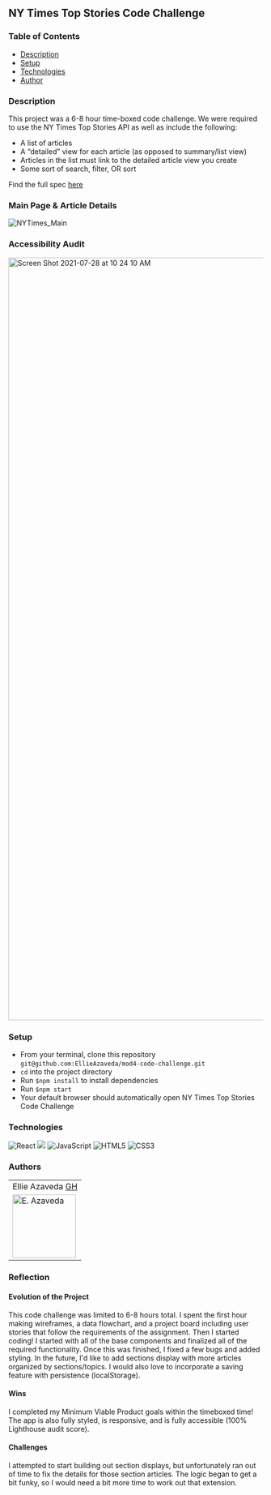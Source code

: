## NY Times Top Stories Code Challenge

### Table of Contents
* [Description](#description)
* [Setup](#setup)
* [Technologies](#technologies)
* [Author](#author)


### Description
This project was a 6-8 hour time-boxed code challenge. We were required to use the NY Times Top Stories API as well as include the following: 
- A list of articles
- A “detailed” view for each article (as opposed to summary/list view)
- Articles in the list must link to the detailed article view you create
- Some sort of search, filter, OR sort

Find the full spec [here](https://mod4.turing.edu/projects/take_home/take_home_fe)


### Main Page &  Article Details
![NYTimes_Main](https://user-images.githubusercontent.com/76409536/127361770-eef87860-8010-482f-8560-e16986994a28.gif)


### Accessibility Audit
<img width="1505" alt="Screen Shot 2021-07-28 at 10 24 10 AM" src="https://user-images.githubusercontent.com/76409536/127360042-dddb6ae4-c09a-484f-8d8f-3b38769c4080.png">


### Setup
* From your terminal, clone this repository
`git@github.com:EllieAzaveda/mod4-code-challenge.git`  
* `cd` into the project directory
* Run `$npm install` to install dependencies
* Run `$npm start`
* Your default browser should automatically open NY Times Top Stories Code Challenge
 

### Technologies
<p>
  <img alt="React" src="https://img.shields.io/badge/react%20-%2320232a.svg?&style=for-the-badge&logo=react&logoColor=%2361DAFB"/>

  <img src="https://img.shields.io/badge/React_Router-CA4245?style=for-the-badge&logo=react-router&logoColor=white"/>

  <img alt="JavaScript" src="https://img.shields.io/badge/javascript%20-%23323330.svg?&style=for-the-badge&logo=javascript&logoColor=%23F7DF1E"/>

  <img alt="HTML5" src="https://img.shields.io/badge/html5%20-%23E34F26.svg?&style=for-the-badge&logo=html5&logoColor=white"/>

  <img alt="CSS3" src="https://img.shields.io/badge/css3%20-%231572B6.svg?&style=for-the-badge&logo=css3&logoColor=white"/>

</p>

### Authors
<table>
    <tr>
        <td> Ellie Azaveda <a href="https://github.com/EllieAzaveda">GH</td>
    </tr>
    </tr>
        <td><img src="https://avatars.githubusercontent.com/u/76409536?v=4" alt="E. Azaveda" width="125" height="auto" /></td>
    </tr>
</table>


### Reflection

#### Evolution of the Project 
This code challenge was limited to 6-8 hours total. I spent the first hour making wireframes, a data flowchart, and a project board including user stories that follow the requirements of the assignment. Then I started coding! I started with all of the base components and finalized all of the required functionality. Once this was finished, I fixed a few bugs and added styling. In the future, I'd like to add sections display with more articles organized by sections/topics. I would also love to incorporate a saving feature with persistence (localStorage).

#### Wins 
I completed my Minimum Viable Product goals within the timeboxed time! The app is also fully styled, is responsive, and is fully accessible (100% Lighthouse audit score).

#### Challenges
I attempted to start building out section displays, but unfortunately ran out of time to fix the details for those section articles. The logic began to get a bit funky, so I would need a bit more time to work out that extension.
